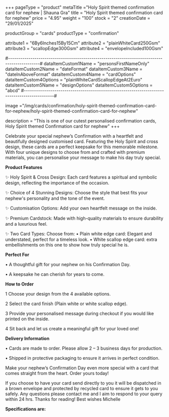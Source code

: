 +++
pageType = "product"
metaTitle ="Holy Spirit themed confirmation card for nephew | Shauna Gra"
title = "Holy Spirit themed confirmation card for nephew"
price = "4.95"
weight = "100"
stock = "2"
creationDate = "29/01/2025"

productGroup = "cards"
productType = "confirmation"

attribute1 = "6By6Inches15By15Cm" 
attribute2 = "plainWhiteCard250Gsm" 
attribute3 = "scallopEdge300Gsm" 
attribute4 = "envelopeIncluded100Gsm"

#---------------------------------------------------------------------------------------------#
dataItemCustom1Name = "personsFirstNameOnly"
dataItemCustom2Name = "dateFormat"
dataItemCustom3Name = "dateInAboveFormat"
dataItemCustom4Name = "cardOptions"
dataItemCustom4Options = "plainWhiteCardScallopEdgeAt2Euro"
dataItemCustom5Name = "designOptions"
dataItemCustom5Options = "abcd"
#---------------------------------------------------------------------------------------------#
 
image ="/img/cards/confirmation/holy-spirit-themed-confirmation-card-for-nephew/holy-spirit-themed-confirmation-card-for-nephew"
 
description = "This is one of our cutest personalised confirmation cards, Holy Spirit themed Confirmation card for nephew"
+++

Celebrate your special nephew’s Confirmation with a heartfelt and beautifully designed customised card.
Featuring the Holy Spirit and cross design, these cards are a perfect keepsake for this memorable
milestone. With four unique designs to choose from and crafted with premium materials, you can
personalise your message to make his day truly special.

**Product Features**

✨ Holy Spirit & Cross Design: Each card features a spiritual and symbolic design, reflecting the
importance of the occasion.

✨ Choice of 4 Stunning Designs: Choose the style that best fits your nephew's personality and the tone
of the event.

✨ Customisation Options: Add your own heartfelt message on the inside.

✨ Premium Cardstock: Made with high-quality materials to ensure durability and a luxurious feel.

✨ Two Card Types: Choose from:
• Plain white edge card: Elegant and understated, perfect for a timeless look.
• White scallop edge card: extra embellishments on this one to show how truly special he is.

**Perfect For**

• A thoughtful gift for your nephew on his Confirmation Day.

• A keepsake he can cherish for years to come.

**How to Order**

1 Choose your design from the 4 available options.

2 Select the card finish (Plain white or white scallop edge).

3 Provide your personalised message during checkout if you would like printed on the inside.

4 Sit back and let us create a meaningful gift for your loved one!

**Delivery Information**

• Cards are made to order. Please allow 2 – 3 business days for production.

• Shipped in protective packaging to ensure it arrives in perfect condition.

Make your nephew’s Confirmation Day even more special with a card that comes straight from the heart.
Order yours today!

If you choose to have your card send directly to you it will be dispatched in a brown envelope and
protected by recycled card to ensure it gets to you safely.
Any questions please contact me and I aim to respond to your query within 24 hrs. Thanks for reading!
Best wishes Michelle

**Specifications are:**
